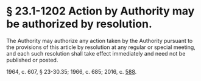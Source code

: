 # § 23.1-1202 Action by Authority may be authorized by resolution.

<p>The Authority may authorize any action taken by the Authority pursuant to the provisions of this article by resolution at any regular or special meeting, and each such resolution shall take effect immediately and need not be published or posted.</p><p>1964, c. 607, § 23-30.35; 1966, c. 685; 2016, c. <a href='http://lis.virginia.gov/cgi-bin/legp604.exe?161+ful+CHAP0588'>588</a>.</p>